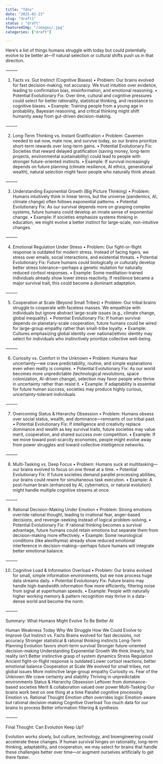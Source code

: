 ```yaml
---
title: "Tdns"
date: "2025-01-23"
slug: "draft1"
status : "draft"
featuredImg: "/images/.jpg"
categories: ["draft"]

---
```

Here’s a list of things humans struggle with today but could potentially evolve to be better at—if natural selection or cultural shifts push us in that direction.

⸻

1. Facts vs. Gut Instinct (Cognitive Biases)
	•	Problem: Our brains evolved for fast decision-making, not accuracy. We trust intuition over evidence, leading to confirmation bias, misinformation, and emotional reasoning.
	•	Potential Evolutionary Fix: Over time, cultural and cognitive pressures could select for better rationality, statistical thinking, and resistance to cognitive biases.
	•	Example: Training people from a young age in probability, Bayesian reasoning, and critical thinking might shift humanity away from gut-driven decision-making.

⸻

2. Long-Term Thinking vs. Instant Gratification
	•	Problem: Cavemen needed to eat now, mate now, and survive today, so our brains prioritize short-term rewards over long-term gains.
	•	Potential Evolutionary Fix: Societies that reward delayed gratification (saving money, long-term projects, environmental sustainability) could lead to people with stronger future-oriented instincts.
	•	Example: If survival increasingly depends on future planning (climate resilience, AI ethics, generational wealth), natural selection might favor people who naturally think ahead.

⸻

3. Understanding Exponential Growth (Big Picture Thinking)
	•	Problem: Humans intuitively think in linear terms, but the universe (pandemics, AI, climate change) often follows exponential patterns.
	•	Potential Evolutionary Fix: As our survival depends more on grasping complex systems, future humans could develop an innate sense of exponential change.
	•	Example: If societies emphasize systems thinking in education, we might evolve a better instinct for large-scale, non-intuitive changes.

⸻

4. Emotional Regulation Under Stress
	•	Problem: Our fight-or-flight response is outdated for modern stress. Instead of facing tigers, we stress over emails, social interactions, and existential threats.
	•	Potential Evolutionary Fix: Future humans could biologically or culturally develop better stress tolerance—perhaps a genetic mutation for naturally reduced cortisol responses.
	•	Example: Some meditation-trained individuals already show lower stress reactivity. If resilience became a major survival trait, this could become a dominant adaptation.

⸻

5. Cooperation at Scale (Beyond Small Tribes)
	•	Problem: Our tribal brains struggle to cooperate with faceless masses. We empathize with individuals but ignore abstract large-scale issues (e.g., climate change, global inequality).
	•	Potential Evolutionary Fix: If human survival depends on planetary-scale cooperation, future humans could be wired for large-group empathy rather than small-tribe loyalty.
	•	Example: Cultures emphasizing global identity over national/ethnic identity may select for individuals who instinctively prioritize collective well-being.

⸻

6. Curiosity vs. Comfort in the Unknown
	•	Problem: Humans fear uncertainty—we crave predictability, routine, and simple explanations even when reality is complex.
	•	Potential Evolutionary Fix: As our world becomes more unpredictable (technological revolutions, space colonization, AI-driven change), selection may favor people who thrive in uncertainty rather than resist it.
	•	Example: If adaptability is essential for future human success, societies may produce highly curious, uncertainty-tolerant individuals.

⸻

7. Overcoming Status & Hierarchy Obsession
	•	Problem: Humans obsess over social status, wealth, and dominance—remnants of our tribal past.
	•	Potential Evolutionary Fix: If intelligence and creativity replace dominance and wealth as key survival traits, future societies may value merit, cooperation, and shared success over competition.
	•	Example: If we move toward post-scarcity economies, people might evolve away from power struggles and toward collective intelligence networks.

⸻

8. Multi-Tasking vs. Deep Focus
	•	Problem: Humans suck at multitasking—our brains evolved to focus on one threat at a time.
	•	Potential Evolutionary Fix: If future societies demand parallel processing abilities, our brains could rewire for simultaneous task execution.
	•	Example: A post-human brain (enhanced by AI, cybernetics, or natural evolution) might handle multiple cognitive streams at once.

⸻

9. Rational Decision-Making Under Emotion
	•	Problem: Strong emotions override rational thought, leading to irrational fear, anger-based decisions, and revenge-seeking instead of logical problem-solving.
	•	Potential Evolutionary Fix: If rational thinking becomes a survival advantage, future humans could retain emotions but separate them from decision-making more effectively.
	•	Example: Some neurological conditions (like alexithymia) already show reduced emotional interference in decision-making—perhaps future humans will integrate better emotional balance.

⸻

10. Cognitive Load & Information Overload
	•	Problem: Our brains evolved for small, simple information environments, but we now process huge data streams daily.
	•	Potential Evolutionary Fix: Future brains may handle high-bandwidth information flow more efficiently, filtering noise from signal at superhuman speeds.
	•	Example: People with naturally higher working memory & pattern recognition may thrive in a data-dense world and become the norm.

⸻

Summary: What Humans Might Evolve To Be Better At

Human Weakness Today	Why We Struggle	How We Could Evolve to Improve
Gut Instinct vs. Facts	Brains evolved for fast decisions, not accuracy	Stronger statistical & rational thinking instincts
Long-Term Planning	Evolution favors short-term survival	Stronger future-oriented decision-making
Understanding Exponential Growth	We think linearly, but reality isn’t	Better instinctive grasp of system dynamics
Stress Regulation	Ancient fight-or-flight response is outdated	Lower cortisol reactions, better emotional balance
Cooperation at Scale	We evolved for small tribes, not global issues	More instinctive large-group empathy
Curiosity vs. Fear of the Unknown	We crave certainty and stability	Thriving in unpredictable environments
Status & Hierarchy Obsession	Leftover from dominance-based societies	Merit & collaboration valued over power
Multi-Tasking	Our brains work best on one thing at a time	Parallel cognitive processing
Emotion vs. Rational Thought	Emotion often overrides logic	Emotion-aware but rational decision-making
Cognitive Overload	Too much data for our brains to process	Better information filtering & synthesis



⸻

Final Thought: Can Evolution Keep Up?

Evolution works slowly, but culture, technology, and bioengineering could accelerate these changes. If human survival hinges on rationality, long-term thinking, adaptability, and cooperation, we may select for brains that handle these challenges better over time—or augment ourselves artificially to get there faster.